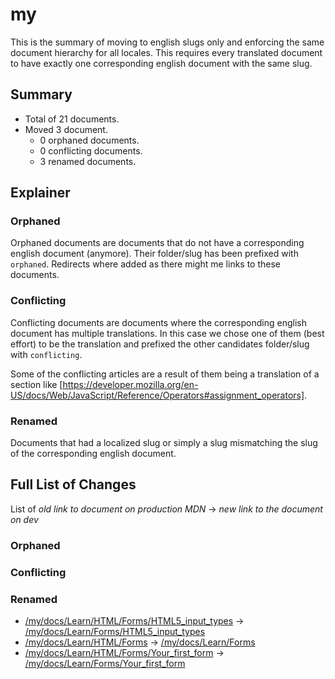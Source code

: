 # my

This is the summary of moving to english slugs only and enforcing the same
document hierarchy for all locales. This requires every translated document to
have exactly one corresponding english document with the same slug.

## Summary

* Total of 21 documents.
* Moved 3 document.
  * 0 orphaned documents.
  * 0 conflicting documents.
  * 3 renamed documents.

## Explainer

### Orphaned

Orphaned documents are documents that do not have a corresponding english
document (anymore). Their folder/slug has been prefixed with `orphaned`.
Redirects where added as there might me links to these documents.

### Conflicting

Conflicting documents are documents where the corresponding english document has
multiple translations. In this case we chose one of them (best effort) to be the
translation and prefixed the other candidates folder/slug with `conflicting`.

Some of the conflicting articles are a result of them being a translation of a
section like
[https://developer.mozilla.org/en-US/docs/Web/JavaScript/Reference/Operators#assignment_operators].

### Renamed

Documents that had a localized slug or simply a slug mismatching the slug of the
corresponding english document.

## Full List of Changes

List of _old link to document on production MDN_
→ _new link to the document on dev_

### Orphaned



### Conflicting


### Renamed
* [/my/docs/Learn/HTML/Forms/HTML5_input_types](https://developer.mozilla.org/my/docs/Learn/HTML/Forms/HTML5_input_types) → [/my/docs/Learn/Forms/HTML5_input_types](/my/docs/Learn/Forms/HTML5_input_types)
* [/my/docs/Learn/HTML/Forms](https://developer.mozilla.org/my/docs/Learn/HTML/Forms) → [/my/docs/Learn/Forms](/my/docs/Learn/Forms)
* [/my/docs/Learn/HTML/Forms/Your_first_form](https://developer.mozilla.org/my/docs/Learn/HTML/Forms/Your_first_form) → [/my/docs/Learn/Forms/Your_first_form](/my/docs/Learn/Forms/Your_first_form)
